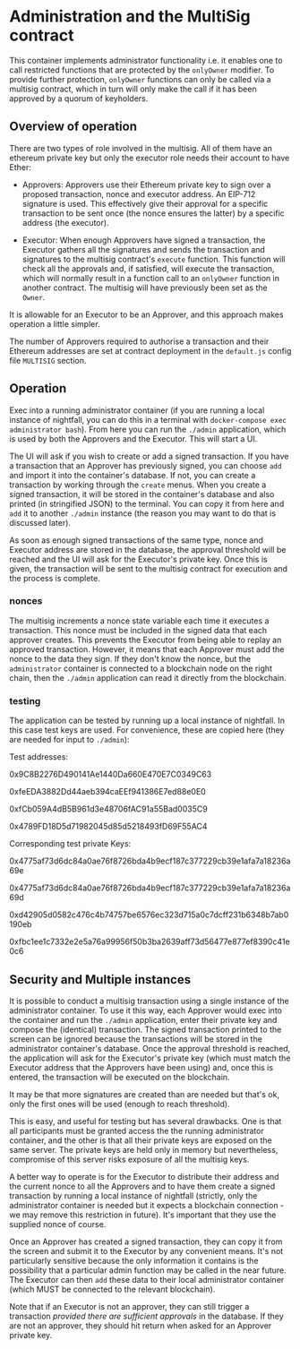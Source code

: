 # Administration and the MultiSig contract

This container implements administrator functionality i.e. it enables one to call restricted
functions that are protected by the `onlyOwner` modifier. To provide further protection, `onlyOwner`
functions can only be called via a multisig contract, which in turn will only make the call
if it has been approved by a quorum of keyholders.

## Overview of operation

There are two types of role involved in the multisig. All of them have an ethereum private key but only
the executor role needs their account to have Ether:

- Approvers:  Approvers use their Ethereum private key to sign over a proposed transaction, nonce and executor address.
An EIP-712 signature is used.  This effectively give their approval for a specific transaction to be sent once
(the nonce ensures the latter) by a specific address (the executor).

- Executor: When enough Approvers have signed a transaction, the Executor gathers all the signatures and sends
the transaction and signatures to the multisig contract's `execute` function.  This function will check all the approvals
and, if satisfied, will execute the transaction, which will normally result in a function call to an
`onlyOwner` function in another contract. The multisig will have previously been set as the `Owner`.

It is allowable for an Executor to be an Approver, and this approach makes operation a little simpler.

The number of Approvers required to authorise a transaction and their Ethereum addresses are set at
contract deployment in the `default.js` config file `MULTISIG` section.

## Operation

Exec into a running administrator container (if you are running a local instance of nightfall, you can do this in a terminal with
`docker-compose exec administrator bash`). From here you can run the `./admin` application, which is used
by both the Approvers and the Executor. This will start a UI.

The UI will ask if you wish to create or add a signed transaction. If you have a transaction that an Approver
has previously signed, you can choose `add` and import it into the container's database. If not, you can
create a transaction by working through the `create` menus. When you create a signed transaction, it will be
stored in the container's database and also printed (in stringified JSON) to the terminal. You can copy it from
here and `add` it to another `./admin` instance (the reason you may want to do that is discussed later).

As soon as enough signed transactions of the same type, nonce and Executor address are stored in the database, the approval
threshold will be reached and the UI will ask for the Executor's private key. Once this is given, the transaction will be sent
to the multisig contract for execution and the process is complete.

### nonces

The multisig increments a nonce state variable each time it executes a transaction.  This nonce must be included in the signed
data that each approver creates. This prevents the Executor from being able to replay an approved transaction. However, it
means that each Approver must add the nonce to the data they sign. If they don't know the nonce, but the `administrator` container
is connected to a blockchain node on the right chain, then the `./admin` application can read it directly from the blockchain.

### testing

The application can be tested by running up a local instance of nightfall. In this case test keys are used.  For convenience, these
are copied here (they are needed for input to `./admin`):

Test addresses:

0x9C8B2276D490141Ae1440Da660E470E7C0349C63

0xfeEDA3882Dd44aeb394caEEf941386E7ed88e0E0

0xfCb059A4dB5B961d3e48706fAC91a55Bad0035C9

0x4789FD18D5d71982045d85d5218493fD69F55AC4

Corresponding test private Keys:

0x4775af73d6dc84a0ae76f8726bda4b9ecf187c377229cb39e1afa7a18236a69e

0x4775af73d6dc84a0ae76f8726bda4b9ecf187c377229cb39e1afa7a18236a69d

0xd42905d0582c476c4b74757be6576ec323d715a0c7dcff231b6348b7ab0190eb

0xfbc1ee1c7332e2e5a76a99956f50b3ba2639aff73d56477e877ef8390c41e0c6

## Security and Multiple instances

It is possible to conduct a multisig transaction using a single instance of the administrator container.
To use it this way, each Approver would exec into the container and run the `./admin` application, enter their private key and compose
the (identical) transaction. The signed transaction printed to the screen can be ignored because the transactions will
be stored in the administrator container's database. Once the approval threshold
is reached, the application will ask for the Executor's private key (which must match the Executor address that the Approvers have
been using) and, once this is entered, the transaction will be executed on the blockchain.

It may be that more signatures are created than are needed but that's ok, only the first ones will be used (enough to reach threshold).

This is easy, and useful for testing but has several drawbacks. One is that all participants must be granted access the the running administrator
container, and the other is that all their private keys are exposed on the same server.  The private keys are held only
in memory but nevertheless, compromise of this server risks exposure of all the multisig keys.

A better way to operate is for the Executor to distribute their address and the current nonce to all the Approvers
and to have them create a signed transaction by running a local instance of nightfall (strictly, only the administrator container is needed
but it expects a blockchain connection - we may remove this restriction in future). It's important that they use the supplied nonce of course.

Once an Approver has created a signed transaction, they can copy it from the screen and submit it to the Executor by any convenient means. It's
not particularly sensitive because the only information it contains is the possibility that a particular admin function may be called in
the near future. The Executor can then `add` these data to their local administrator container (which MUST be connected to the relevant blockchain).

Note that if an Executor is not an approver, they can still trigger a transaction _provided there are sufficient approvals_ in the database. If they
are not an approver, they should hit return when asked for an Approver private key. 
